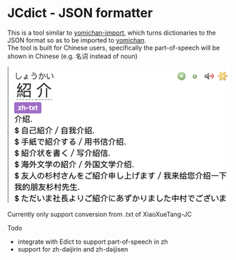 # JCdict - JSON formatter

This is a tool similar to [yomichan-import](https://github.com/FooSoft/yomichan), which turns dictionaries to the JSON format so as to be imported to [yomichan](https://github.com/FooSoft/yomichan).\
The tool is built for Chinese users, specifically the part-of-speech will be shown in Chinese (e.g. 名词 instead of noun)

![](./resource/yomichan1.png)

Currently only support conversion from .txt of XiaoXueTang-JC

Todo
- integrate with Edict to support part-of-speech in zh
- support for zh-daijirin and zh-daijisen